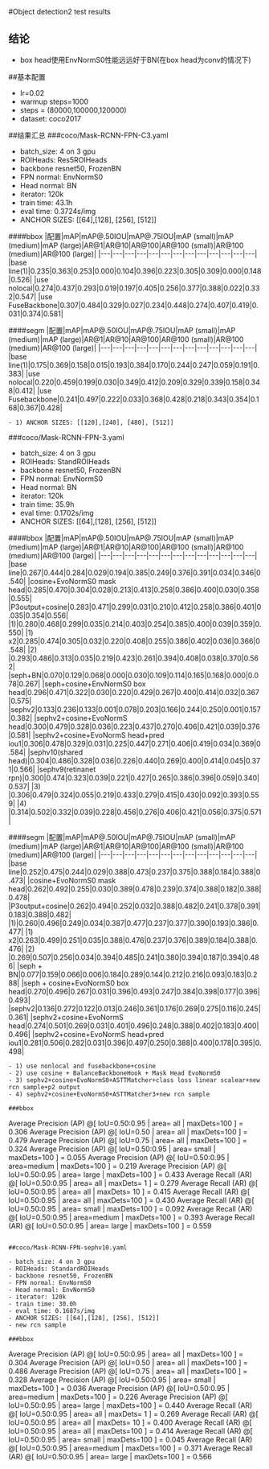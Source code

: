 #Object detection2 test results

## 结论

- box head使用EnvNormS0性能远远好于BN(在box head为conv的情况下)


##基本配置

- lr=0.02
- warmup steps=1000
- steps = (80000,100000,120000)
- dataset: coco2017

##结果汇总
###coco/Mask-RCNN-FPN-C3.yaml 

- batch_size: 4 on 3 gpu
- ROIHeads: Res5ROIHeads
- backbone resnet50, FrozenBN
- FPN normal: EnvNormS0
- Head normal: BN
- iterator: 120k
- train time: 43.1h
- eval time: 0.3724s/img
- ANCHOR SIZES: [[64],[128], [256], [512]] 

####bbox
|配置|mAP|mAP@.50IOU|mAP@.75IOU|mAP (small)|mAP (medium)|mAP (large)|AR@1|AR@10|AR@100|AR@100 (small)|AR@100 (medium)|AR@100 (large)|
|---|---|---|---|---|---|---|---|---|---|---|---|---|
|base line(1)|0.235|0.363|0.253|0.000|0.104|0.396|0.223|0.305|0.309|0.000|0.148|0.526|
|use nolocal|0.274|0.437|0.293|0.019|0.197|0.405|0.256|0.377|0.388|0.022|0.332|0.547|
|use FuseBackbone|0.307|0.484|0.329|0.027|0.234|0.448|0.274|0.407|0.419|0.031|0.374|0.581|



####segm
|配置|mAP|mAP@.50IOU|mAP@.75IOU|mAP (small)|mAP (medium)|mAP (large)|AR@1|AR@10|AR@100|AR@100 (small)|AR@100 (medium)|AR@100 (large)|
|---|---|---|---|---|---|---|---|---|---|---|---|---|
|base line(1)|0.175|0.369|0.158|0.015|0.193|0.384|0.170|0.244|0.247|0.059|0.191|0.383|
|use nolocal|0.220|0.459|0.199|0.030|0.349|0.412|0.209|0.329|0.339|0.158|0.348|0.412|
|use Fusebackbone|0.241|0.497|0.222|0.033|0.368|0.428|0.218|0.343|0.354|0.168|0.367|0.428|

```
- 1) ANCHOR SIZES: [[120],[240], [480], [512]] 
```

###coco/Mask-RCNN-FPN-3.yaml 

- batch_size: 4 on 3 gpu
- ROIHeads: StandROIHeads
- backbone resnet50, FrozenBN
- FPN normal: EnvNormS0
- Head normal: BN
- iterator: 120k
- train time: 35.9h
- eval time: 0.1702s/img
- ANCHOR SIZES: [[64],[128], [256], [512]] 

####bbox
|配置|mAP|mAP@.50IOU|mAP@.75IOU|mAP (small)|mAP (medium)|mAP (large)|AR@1|AR@10|AR@100|AR@100 (small)|AR@100 (medium)|AR@100 (large)|
|---|---|---|---|---|---|---|---|---|---|---|---|---|
|base line|0.267|0.444|0.284|0.029|0.194|0.385|0.249|0.376|0.391|0.034|0.346|0.540|
|cosine+EvoNormS0 mask head|0.285|0.470|0.304|0.028|0.213|0.413|0.258|0.386|0.400|0.030|0.358|0.555|
|P3output+cosine|0.283|0.471|0.299|0.031|0.210|0.412|0.258|0.386|0.401|0.035|0.354|0.556|
|1)|0.280|0.468|0.299|0.035|0.214|0.403|0.254|0.385|0.400|0.039|0.359|0.550|
|1) x2|0.285|0.474|0.305|0.032|0.220|0.408|0.255|0.386|0.402|0.036|0.366|0.548|
|2) |0.293|0.486|0.313|0.035|0.219|0.423|0.261|0.394|0.408|0.038|0.370|0.562|
|seph+BN|0.070|0.129|0.068|0.000|0.030|0.109|0.114|0.165|0.168|0.000|0.078|0.267|
|seph+cosine+EnvNormS0 box head|0.296|0.471|0.322|0.030|0.220|0.429|0.267|0.400|0.414|0.032|0.367|0.575|
|sephv2|0.133|0.236|0.133|0.001|0.078|0.203|0.166|0.244|0.250|0.001|0.157|0.382|
|sephv2+cosine+EvoNormS head|0.300|0.479|0.328|0.036|0.223|0.437|0.270|0.406|0.421|0.039|0.376|0.581|
|sephv2+cosine+EvoNormS head+pred iou1|0.306|0.478|0.329|0.031|0.225|0.447|0.271|0.406|0.419|0.034|0.369|0.584|
|sephv10(shared head)|0.304|0.486|0.328|0.036|0.226|0.440|0.269|0.400|0.414|0.045|0.371|0.566|
|sephv9(retinanet rpn)|0.300|0.474|0.323|0.039|0.221|0.427|0.265|0.386|0.396|0.059|0.340|0.537|
|3) |0.306|0.479|0.324|0.055|0.219|0.433|0.279|0.415|0.430|0.092|0.393|0.559|
|4) |0.314|0.502|0.332|0.039|0.228|0.456|0.276|0.406|0.421|0.056|0.375|0.571|


####segm
|配置|mAP|mAP@.50IOU|mAP@.75IOU|mAP (small)|mAP (medium)|mAP (large)|AR@1|AR@10|AR@100|AR@100 (small)|AR@100 (medium)|AR@100 (large)|
|---|---|---|---|---|---|---|---|---|---|---|---|---|
|base line|0.252|0.475|0.244|0.029|0.388|0.473|0.237|0.375|0.388|0.184|0.388|0.473|
|cosine+EvoNormS0 mask head|0.262|0.492|0.255|0.030|0.389|0.478|0.239|0.374|0.388|0.182|0.388|0.478|
|P3output+cosine|0.262|0.494|0.252|0.032|0.388|0.482|0.241|0.378|0.391|0.183|0.388|0.482|
|1)|0.260|0.496|0.249|0.034|0.387|0.477|0.237|0.377|0.390|0.193|0.386|0.477|
|1) x2|0.263|0.499|0.251|0.035|0.388|0.476|0.237|0.376|0.389|0.184|0.388|0.476|
|2) |0.269|0.507|0.256|0.034|0.394|0.485|0.241|0.380|0.394|0.187|0.394|0.486|
|seph + BN|0.077|0.159|0.066|0.006|0.184|0.289|0.144|0.212|0.216|0.093|0.183|0.288|
|seph + cosine+EvoNormS0 box head|0.270|0.496|0.267|0.031|0.396|0.493|0.247|0.384|0.398|0.177|0.396|0.493|
|sephv2|0.136|0.272|0.122|0.013|0.246|0.361|0.176|0.269|0.275|0.116|0.245|0.361|
|sephv2+cosine+EvoNormS head|0.274|0.501|0.269|0.031|0.401|0.496|0.248|0.388|0.402|0.183|0.400|0.496|
|sephv2+cosine+EvoNormS head+pred iou1|0.281|0.506|0.282|0.031|0.396|0.497|0.250|0.388|0.400|0.178|0.395|0.498|



```
- 1) use nonlocal and fusebackbone+cosine
- 2) use cosine + BalanceBackboneHook + Mask Head EvoNormS0
- 3) sephv2+cosine+EvoNormS0+ASTTMatcher+class loss linear scalear+new rcn sample+p2 output
- 4) sephv2+cosine+EvoNormS0+ASTTMatcher3+new rcn sample

###bbox

```
Average Precision  (AP) @[ IoU=0.50:0.95 | area=   all | maxDets=100 ] = 0.306
Average Precision  (AP) @[ IoU=0.50      | area=   all | maxDets=100 ] = 0.479
Average Precision  (AP) @[ IoU=0.75      | area=   all | maxDets=100 ] = 0.324
Average Precision  (AP) @[ IoU=0.50:0.95 | area= small | maxDets=100 ] = 0.055
Average Precision  (AP) @[ IoU=0.50:0.95 | area=medium | maxDets=100 ] = 0.219
Average Precision  (AP) @[ IoU=0.50:0.95 | area= large | maxDets=100 ] = 0.433
Average Recall     (AR) @[ IoU=0.50:0.95 | area=   all | maxDets=  1 ] = 0.279
Average Recall     (AR) @[ IoU=0.50:0.95 | area=   all | maxDets= 10 ] = 0.415
Average Recall     (AR) @[ IoU=0.50:0.95 | area=   all | maxDets=100 ] = 0.430
Average Recall     (AR) @[ IoU=0.50:0.95 | area= small | maxDets=100 ] = 0.092
Average Recall     (AR) @[ IoU=0.50:0.95 | area=medium | maxDets=100 ] = 0.393
Average Recall     (AR) @[ IoU=0.50:0.95 | area= large | maxDets=100 ] = 0.559

```

##coco/Mask-RCNN-FPN-sephv10.yaml

- batch_size: 4 on 3 gpu
- ROIHeads: StandardROIHeads
- backbone resnet50, FrozenBN
- FPN normal: EnvNormS0
- Head normal: EnvNormS0
- iterator: 120k
- train time: 30.0h
- eval time: 0.1687s/img
- ANCHOR SIZES: [[64],[128], [256], [512]] 
- new rcn sample

###bbox
```
Average Precision  (AP) @[ IoU=0.50:0.95 | area=   all | maxDets=100 ] = 0.304
Average Precision  (AP) @[ IoU=0.50      | area=   all | maxDets=100 ] = 0.486
Average Precision  (AP) @[ IoU=0.75      | area=   all | maxDets=100 ] = 0.328
Average Precision  (AP) @[ IoU=0.50:0.95 | area= small | maxDets=100 ] = 0.036
Average Precision  (AP) @[ IoU=0.50:0.95 | area=medium | maxDets=100 ] = 0.226
Average Precision  (AP) @[ IoU=0.50:0.95 | area= large | maxDets=100 ] = 0.440
Average Recall     (AR) @[ IoU=0.50:0.95 | area=   all | maxDets=  1 ] = 0.269
Average Recall     (AR) @[ IoU=0.50:0.95 | area=   all | maxDets= 10 ] = 0.400
Average Recall     (AR) @[ IoU=0.50:0.95 | area=   all | maxDets=100 ] = 0.414
Average Recall     (AR) @[ IoU=0.50:0.95 | area= small | maxDets=100 ] = 0.045
Average Recall     (AR) @[ IoU=0.50:0.95 | area=medium | maxDets=100 ] = 0.371
Average Recall     (AR) @[ IoU=0.50:0.95 | area= large | maxDets=100 ] = 0.566

```
